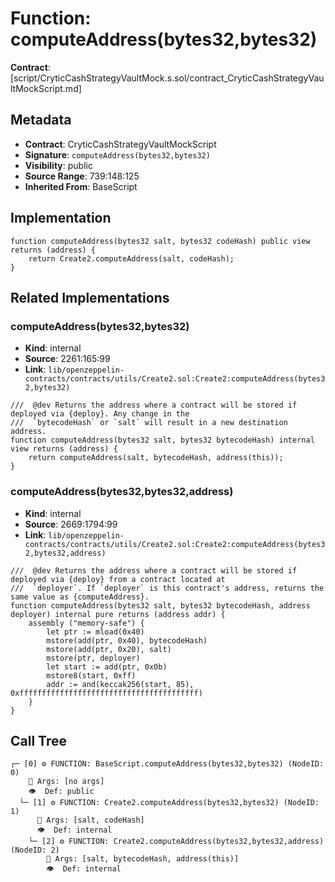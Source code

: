 # Function: computeAddress(bytes32,bytes32)

**Contract**: [script/CryticCashStrategyVaultMock.s.sol/contract_CryticCashStrategyVaultMockScript.md]

## Metadata

- **Contract**: CryticCashStrategyVaultMockScript
- **Signature**: `computeAddress(bytes32,bytes32)`
- **Visibility**: public
- **Source Range**: 739:148:125
- **Inherited From**: BaseScript

## Implementation

```solidity
function computeAddress(bytes32 salt, bytes32 codeHash) public view returns (address) {
    return Create2.computeAddress(salt, codeHash);
}
```

## Related Implementations

### computeAddress(bytes32,bytes32)

- **Kind**: internal
- **Source**: 2261:165:99
- **Link**: `lib/openzeppelin-contracts/contracts/utils/Create2.sol:Create2:computeAddress(bytes32,bytes32)`

```solidity
///  @dev Returns the address where a contract will be stored if deployed via {deploy}. Any change in the
///  `bytecodeHash` or `salt` will result in a new destination address.
function computeAddress(bytes32 salt, bytes32 bytecodeHash) internal view returns (address) {
    return computeAddress(salt, bytecodeHash, address(this));
}
```

### computeAddress(bytes32,bytes32,address)

- **Kind**: internal
- **Source**: 2669:1794:99
- **Link**: `lib/openzeppelin-contracts/contracts/utils/Create2.sol:Create2:computeAddress(bytes32,bytes32,address)`

```solidity
///  @dev Returns the address where a contract will be stored if deployed via {deploy} from a contract located at
///  `deployer`. If `deployer` is this contract's address, returns the same value as {computeAddress}.
function computeAddress(bytes32 salt, bytes32 bytecodeHash, address deployer) internal pure returns (address addr) {
    assembly ("memory-safe") {
        let ptr := mload(0x40)
        mstore(add(ptr, 0x40), bytecodeHash)
        mstore(add(ptr, 0x20), salt)
        mstore(ptr, deployer)
        let start := add(ptr, 0x0b)
        mstore8(start, 0xff)
        addr := and(keccak256(start, 85), 0xffffffffffffffffffffffffffffffffffffffff)
    }
}
```

## Call Tree

```
┌─ [0] ⚙️ FUNCTION: BaseScript.computeAddress(bytes32,bytes32) (NodeID: 0)
    💬 Args: [no args]
    👁️  Def: public
  └─ [1] ⚙️ FUNCTION: Create2.computeAddress(bytes32,bytes32) (NodeID: 1)
      💬 Args: [salt, codeHash]
      👁️  Def: internal
    └─ [2] ⚙️ FUNCTION: Create2.computeAddress(bytes32,bytes32,address) (NodeID: 2)
        💬 Args: [salt, bytecodeHash, address(this)]
        👁️  Def: internal
```
